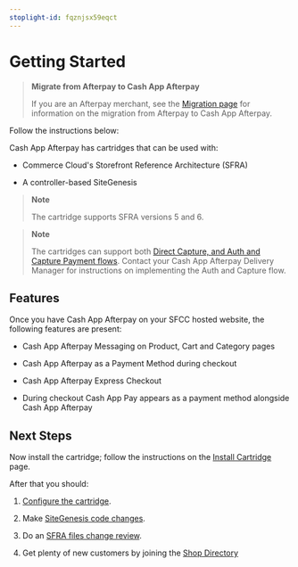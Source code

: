 ```yaml
---
stoplight-id: fqznjsx59eqct
---
```


# Getting Started

<!-- theme: info -->
>**Migrate from Afterpay to Cash App Afterpay**
> 
> If you are an Afterpay merchant, see the [Migration page](../../MIGRATION/salesforce-cc-migration.md) for information on the migration from Afterpay to Cash App Afterpay.

Follow the instructions below:

Cash App Afterpay has cartridges that can be used with:

* Commerce Cloud's Storefront Reference Architecture (SFRA) 

* A controller-based SiteGenesis

<!-- theme: info-->
> **Note**
>
> The cartridge supports SFRA versions 5 and 6.

<!-- theme: info-->
> **Note**
>
> The cartridges can support both [Direct Capture, and Auth and Capture Payment flows](../../API-DEVELOPMENT/API-Calls-and-Payment-Flows.md). Contact your Cash App Afterpay Delivery Manager for instructions on implementing the Auth and Capture flow.

## Features

Once you have Cash App Afterpay on your SFCC hosted website, the following features are present:

- Cash App Afterpay Messaging on Product, Cart and Category pages

- Cash App Afterpay as a Payment Method during checkout

- Cash App Afterpay Express Checkout

- During checkout Cash App Pay appears as a payment method alongside Cash App Afterpay

## Next Steps

Now install the cartridge; follow the instructions on the [Install Cartridge](SFCC-Install-Cartridge.md) page.

After that you should:

1. [Configure the cartridge](SFCC-Configure-Cartridge.md).

2. Make [SiteGenesis code changes](SFCC-SiteGenesis.md).

3. Do an [SFRA files change review](SFCC-SFRA.md).

4. Get plenty of new customers by joining the [Shop Directory](../../MARKETING/Shop-Directory.md)